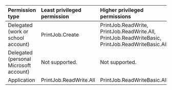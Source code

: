 |Permission type|Least privileged permission|Higher privileged permissions|
|:---|:---|:---|
|Delegated (work or school account)|PrintJob.Create|PrintJob.ReadWrite, PrintJob.ReadWrite.All, PrintJob.ReadWriteBasic, PrintJob.ReadWriteBasic.All|
|Delegated (personal Microsoft account)|Not supported.|Not supported.|
|Application|PrintJob.ReadWrite.All|PrintJob.ReadWriteBasic.All|

